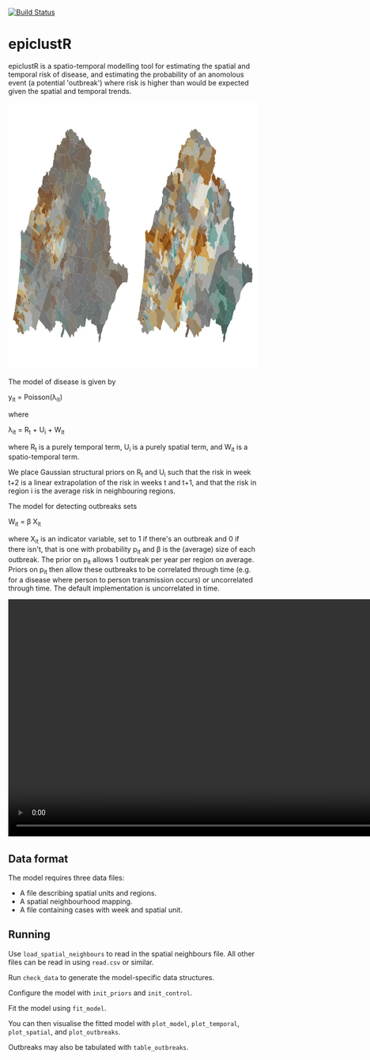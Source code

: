 [![Build Status](https://travis-ci.org/jmarshallnz/epiclustR.svg?branch=master)](https://travis-ci.org/jmarshallnz/epiclustR)

epiclustR
=========

epiclustR is a spatio-temporal modelling tool for estimating the spatial and temporal risk of disease, and estimating the probability of an anomolous event (a potential 'outbreak') where risk is higher than would be expected given the spatial and temporal trends.

<a href="http://jmarshallnz.github.io/talks/video/spatial_fit.mp4">
   <img src='spatial_fit.png' width='960' height='540' />
</a>

The model of disease is given by

y<sub>it</sub> = Poisson(&lambda;<sub>it</sub>)

where

&lambda;<sub>it</sub> = R<sub>t</sub> + U<sub>i</sub> + W<sub>it</sub>

where R<sub>t</sub> is a purely temporal term, U<sub>i</sub> is a purely spatial term, and W<sub>it</sub> is a spatio-temporal term.

We place Gaussian structural priors on R<sub>t</sub> and U<sub>i</sub> such that the risk in week t+2 is a linear extrapolation of the risk in weeks t and t+1, and that the risk in region i is the average risk in neighbouring regions.

The model for detecting outbreaks sets

W<sub>it</sub> = &beta; X<sub>it</sub>

where X<sub>it</sub> is an indicator variable, set to 1 if there's an outbreak and 0 if there isn't, that is one with probability p<sub>it</sub> and &beta; is the (average) size of each outbreak.  The prior on p<sub>it</sub> allows 1 outbreak per year per region on average.  Priors on p<sub>it</sub> then allow these outbreaks to be correlated through time (e.g. for a disease where person to person transmission occurs) or uncorrelated through time.  The default implementation is uncorrelated in time.

<center>
   <video src='http://jmarshallnz.github.io/talks/video/temporal_fit.mp4' width='960px' loop='true' autoplay='true'/>
</center>

Data format
-----------

The model requires three data files:
 - A file describing spatial units and regions.
 - A spatial neighbourhood mapping.
 - A file containing cases with week and spatial unit.

Running
-------

Use `load_spatial_neighbours` to read in the spatial neighbours file. All other files can
be read in using `read.csv` or similar.

Run `check_data` to generate the model-specific data structures.

Configure the model with `init_priors` and `init_control`.

Fit the model using `fit_model`.

You can then visualise the fitted model with `plot_model`, `plot_temporal`, `plot_spatial`, and `plot_outbreaks`.

Outbreaks may also be tabulated with `table_outbreaks`.
